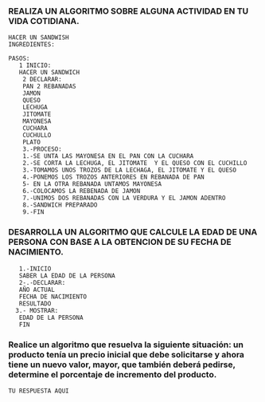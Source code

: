 ### REALIZA UN ALGORITMO SOBRE ALGUNA ACTIVIDAD EN TU VIDA COTIDIANA.

    HACER UN SANDWISH
    INGREDIENTES:
    
    PASOS:
       1 INICIO: 
       HACER UN SANDWICH
        2 DECLARAR:
        PAN 2 REBANADAS
        JAMON
        QUESO
        LECHUGA
        JITOMATE
        MAYONESA
        CUCHARA
        CUCHULLO
        PLATO
        3.-PROCESO:
        1.-SE UNTA LAS MAYONESA EN EL PAN CON LA CUCHARA
        2.-SE CORTA LA LECHUGA, EL JITOMATE  Y EL QUESO CON EL CUCHILLO
        3.-TOMAMOS UNOS TROZOS DE LA LECHAGA, EL JITOMATE Y EL QUESO 
        4.-PONEMOS LOS TROZOS ANTERIORES EN REBANADA DE PAN
        5- EN LA OTRA REBANADA UNTAMOS MAYONESA
        6.-COLOCAMOS LA REBENADA DE JAMON
        7.-UNIMOS DOS REBANADAS CON LA VERDURA Y EL JAMON ADENTRO
        8.-SANDWICH PREPARADO
        9.-FIN



### DESARROLLA UN ALGORITMO QUE CALCULE LA EDAD DE UNA PERSONA CON BASE A LA OBTENCION DE SU FECHA DE NACIMIENTO.

       1.-INICIO
       SABER LA EDAD DE LA PERSONA
       2-.-DECLARAR:
       AÑO ACTUAL
       FECHA DE NACIMIENTO
       RESULTADO
      3.- MOSTRAR:
       EDAD DE LA PERSONA
       FIN


###  Realice un algoritmo que resuelva la siguiente situación: un producto tenía un precio inicial que debe solicitarse y ahora tiene un nuevo valor, mayor, que también deberá pedirse, determine el porcentaje de incremento del producto. 

    TU RESPUESTA AQUI
